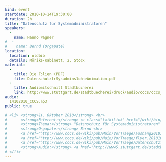 ```yaml
---
kind: event
startdate: 2010-10-14T19:30:00
duration: 2h
title: "Datenschutz für Systemadministratoren"
speakers:
  -
    name: Hanno Wagner
#  -
#    name: Bernd (Orgapate)
location:
  location: oldbib
  details: Mörike-Kabinett, 2. Stock
material:
  -
    title: Die Folien (PDF)
    file: DatenschutzfrSysadmins1ohneAnimation.pdf
  -
    title: Audiomitschnitt Stadtbücherei
    link: http://www.stuttgart.de/stadtbuecherei/druck/audio/cccs/cccs_audio.htm#21
audio:
  14102010_CCCS.mp3
public: true

# <li> <strong>14. Oktober 2010</strong> <br>
#      <strong>Referent:</strong> <a class="twikiLink" href="/wiki/bin/view/Main/HannoWagner">HannoWagner</a>  <br>
#      <strong>Thema:</strong> "Datenschutz für Systemadministratoren" <br>
#      <strong>Orgapate:</strong> Bernd <br>
#      <a href="http://www.cccs.de/wiki/pub/Main/VorTraege/aushang201010.pdf" target="_top">Aushang 10/2010</a> <br>
#      <a href="http://www.cccs.de/wiki/pub/Main/VorTraege/flyer.201010.pdf" target="_top">Flyer 10/2010</a> <br>
#      <a href="http://www.cccs.de/wiki/pub/Main/VorTraege/DatenschutzfrSysadmins1ohneAnimation.pdf" target="_top">Datenschutz für Sysadmins 1</a> <br>
#      <strong>Audio:</strong> <a href="http://www5.stuttgart.de/stadtbuecherei/druck/audio/cccs/cccs_audio.htm#21" target="_top">http://www5.stuttgart.de/stadtbuecherei/druck/audio/cccs/cccs_audio.htm#21</a>
# </li>
---
```

